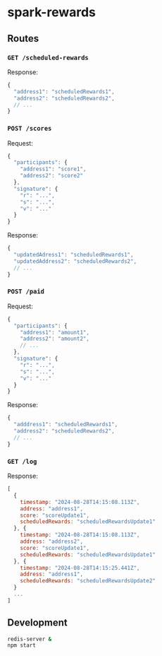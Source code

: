 # spark-rewards

## Routes

### `GET /scheduled-rewards`

Response:

```js
{
  "address1": "scheduledRewards1",
  "address2": "scheduledRewards2",
  // ...
}
```

### `POST /scores`

Request:

```js
{
  "participants": {
    "address1": "score1",
    "address2": "score2"
  },
  "signature": {
    "r": "...",
    "s": "...",
    "v": "..."
  }
}
```

Response:

```js
{
  "updatedAdress1": "scheduledRewards1",
  "updatedAddress2": "scheduledRewards2",
  // ...
}
```

### `POST /paid`

Request:

```js
{
  "participants": {
    "address1": "amount1",
    "address2": "amount2",
    // ...
  },
  "signature": {
    "r": "...",
    "s": "...",
    "v": "..."
  }
}
```

Response:

```js
{
  "adddress1": "scheduledRewards1",
  "address2": "scheduledRewards2",
  // ...
}
```

### `GET /log`

Response:

```js
[
  {
    timestamp: "2024-08-28T14:15:08.113Z",
    address: "address1",
    score: "scoreUpdate1",
    scheduledRewards: "scheduledRewardsUpdate1"
  }, {
    timestamp: "2024-08-28T14:15:08.113Z",
    address: "address2",
    score: "scoreUpdate1",
    scheduledRewards: "scheduledRewardsUpdate1"
  }, {
    timestamp: "2024-08-28T14:15:25.441Z",
    address: "address1",
    scheduledRewards: "scheduledRewardsUpdate2"
  }
  ...
]
```

## Development

```bash
redis-server &
npm start
```